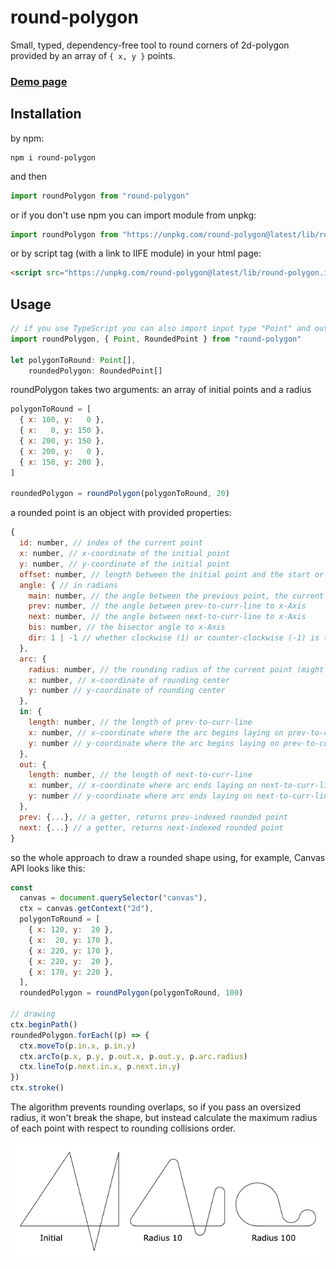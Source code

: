 
# round-polygon

Small, typed, dependency-free tool to round corners of 2d-polygon provided by an array of `{ x, y }` points.

###  [Demo page](https://foretoo.github.io/round-polygon)

## Installation

by npm:
```
npm i round-polygon
```
and then
```javascript
import roundPolygon from "round-polygon"
```
or if you don't use npm you can import module from unpkg:
```javascript
import roundPolygon from "https://unpkg.com/round-polygon@latest/lib/round-polygon.es.js"
```
or by script tag (with a link to IIFE module) in your html page:
```html
<script src="https://unpkg.com/round-polygon@latest/lib/round-polygon.iife.js"></script>
```

## Usage

```javascript
// if you use TypeScript you can also import input type "Point" and output type "RoundedPoint"
import roundPolygon, { Point, RoundedPoint } from "round-polygon"

let polygonToRound: Point[],
    roundedPolygon: RoundedPoint[]
```

roundPolygon takes two arguments: an array of initial points and a radius

```javascript
polygonToRound = [
  { x: 100, y:   0 },
  { x:   0, y: 150 },
  { x: 200, y: 150 },
  { x: 200, y:   0 },
  { x: 150, y: 200 },
]

roundedPolygon = roundPolygon(polygonToRound, 20)
```
a rounded point is an object with provided properties:

```javascript
{
  id: number, // index of the current point
  x: number, // x-coordinate of the initial point
  y: number, // y-coordinate of the initial point
  offset: number, // length between the initial point and the start or the end of a rounding arc
  angle: { // in radians
    main: number, // the angle between the previous point, the current one, and the next one
    prev: number, // the angle between prev-to-curr-line to x-Axis
    next: number, // the angle between next-to-curr-line to x-Axis
    bis: number, // the bisector angle to x-Axis
    dir: 1 | -1 // whether clockwise (1) or counter-clockwise (-1) is the main angle direction (from the "prev" to the "next" angle)
  },
  arc: {
    radius: number, // the rounding radius of the current point (might be less then provided as an argument (caused by rounding overlapping))
    x: number, // x-coordinate of rounding center
    y: number // y-coordinate of rounding center
  },
  in: {
    length: number, // the length of prev-to-curr-line
    x: number, // x-coordinate where the arc begins laying on prev-to-curr-line
    y: number // y-coordinate where the arc begins laying on prev-to-curr-line
  },
  out: {
    length: number, // the length of next-to-curr-line
    x: number, // x-coordinate where arc ends laying on next-to-curr-line
    y: number // y-coordinate where arc ends laying on next-to-curr-line
  },
  prev: {...}, // a getter, returns prev-indexed rounded point
  next: {...} // a getter, returns next-indexed rounded point
}
```

so the whole approach to draw a rounded shape using, for example, Canvas API looks like this:

```javascript
const
  canvas = document.querySelector("canvas"),
  ctx = canvas.getContext("2d"),
  polygonToRound = [
    { x: 120, y:  20 },
    { x:  20, y: 170 },
    { x: 220, y: 170 },
    { x: 220, y:  20 },
    { x: 170, y: 220 },
  ],
  roundedPolygon = roundPolygon(polygonToRound, 100)

// drawing
ctx.beginPath()
roundedPolygon.forEach((p) => {
  ctx.moveTo(p.in.x, p.in.y)
  ctx.arcTo(p.x, p.y, p.out.x, p.out.y, p.arc.radius)
  ctx.lineTo(p.next.in.x, p.next.in.y)
})
ctx.stroke()
```

The algorithm prevents rounding overlaps, so if you pass an oversized radius, it won't break the shape, but instead calculate the maximum radius of each point with respect to rounding collisions order.

![demo](./public/demo.png)